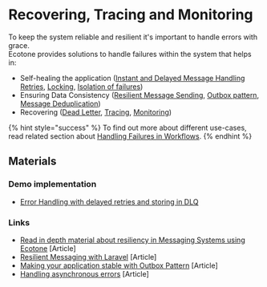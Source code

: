 # Recovering, Tracing and Monitoring

To keep the system reliable and resilient it's important to handle errors with grace. \
Ecotone provides solutions to handle failures within the system that helps in:

* Self-healing the application ([Instant and Delayed Message Handling Retries](resiliency/retries.md), [Locking](resiliency/concurrency-handling.md), [Isolation of failures](message-handling-isolation.md))
* Ensuring Data Consistency ([Resilient Message Sending](resiliency/resilient-sending.md), [Outbox pattern](resiliency/outbox-pattern.md), [Message Deduplication](resiliency/idempotent-consumer-deduplication.md))
* Recovering ([Dead Letter](resiliency/error-channel-and-dead-letter/), [Tracing](../../modules/opentelemetry-tracing-and-metrics/), [Monitoring](ecotone-pulse-service-dashboard.md))

{% hint style="success" %}
To find out more about different use-cases, read related section about [Handling Failures in Workflows](../business-workflows/handling-failures.md).
{% endhint %}

## Materials

### Demo implementation

* [Error Handling with delayed retries and storing in DLQ](https://github.com/ecotoneframework/quickstart-examples/tree/main/ErrorHandling)

### Links

* [Read in depth material about resiliency in Messaging Systems using Ecotone](https://blog.ecotone.tech/building-reactive-message-driven-systems-in-php/) \[Article]
* [Resilient Messaging with Laravel](https://blog.ecotone.tech/ddd-and-messaging-with-laravel-and-ecotone/) \[Article]
* [Making your application stable with Outbox Pattern](https://blog.ecotone.tech/implementing-outbox-pattern-in-php-symfony-laravel-ecotone/) \[Article]
* [Handling asynchronous errors](https://blog.ecotone.tech/working-with-asynchronous-failures-in-php/) \[Article]
